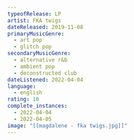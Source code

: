 ```yaml
---
typeofRelease: LP
artist: FKA twigs
dateReleased: 2019-11-08
primaryMusicGenre:
  - art pop
  - glitch pop
secondaryMusicGenre:
  - alternative r&b
  - ambient pop
  - deconstructed club
dateListened: 2022-04-04
language:
  - english
rating: 10
complete_instances:
  - 2022-04-04
  - 2022-04-05
image: "[[magdalene - fka twigs.jpg]]"
---
```

